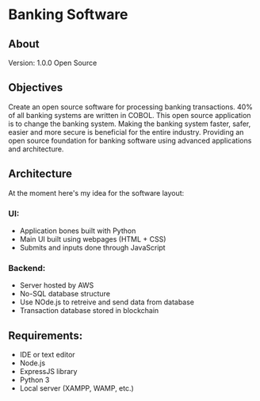 # Banking Software
## About
Version: 1.0.0
Open Source

## Objectives
Create an open source software for processing banking transactions.
40% of all banking systems are written in COBOL. This open source application is to change the banking system.
Making the banking system faster, safer, easier and more secure is beneficial for the entire industry.
Providing an open source foundation for banking software using advanced applications and architecture. 

## Architecture
At the moment here's my idea for the software layout:
### UI:
* Application bones built with Python
* Main UI built using webpages (HTML + CSS)
* Submits and inputs done through JavaScript

### Backend:
* Server hosted by AWS
* No-SQL database structure
* Use NOde.js to retreive and send data from database
* Transaction database stored in blockchain

## Requirements:
* IDE or text editor
* Node.js
* ExpressJS library
* Python 3
* Local server (XAMPP, WAMP, etc.)